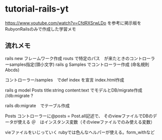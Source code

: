 # tutorial-rails-yt
https://www.youtube.com/watch?v=CfdRXSrwLDo
を参考に掲示板をRubyonRailsのみで作成した学習メモ

## 流れメモ
rails new フレームワーク作成
routs で特定のパス　が来たときのコントローラーsamples指定(頭小文字)
rails g Samples でコントローラー作成 
(命名規則Abcds)

コントローラー/samples　でdef index を宣言
index.html作成

rails g model Posts title:string content:text でモデルとDB/migrate作成
//db:migrate ?

rails db:migrate　でテーブル作成

Posts コントローラーに@posts = Post.all記述で、 そのviewファイルでDBのデータが使える
＠　はインスタンス変数（そのviewファイルでのみ使える変数）

vieファイルをいじっていく
rubyでは色んなヘルパーが使える。form_withなど